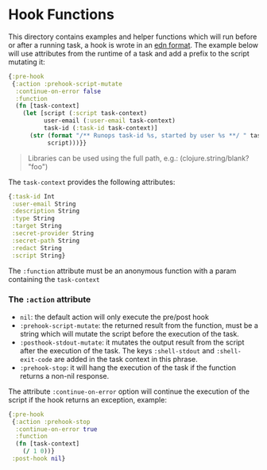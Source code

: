 # Hook Functions

This directory contains examples and helper functions which will run before or after a running task, a hook is wrote in an [edn format](https://github.com/edn-format/edn). The example below will use attributes from the runtime of a task and add a prefix to the script mutating it:

```clj
{:pre-hook
 {:action :prehook-script-mutate
  :continue-on-error false
  :function
  (fn [task-context]
    (let [script (:script task-context)
          user-email (:user-email task-context)
          task-id (:task-id task-context)]
      (str (format "/** Runops task-id %s, started by user %s **/ " task-id user-email)
           script)))}}

```

> Libraries can be used using the full path, e.g.: (clojure.string/blank? "foo")

The `task-context` provides the following attributes:

```clj
{:task-id Int
 :user-email String
 :description String
 :type String
 :target String
 :secret-provider String
 :secret-path String
 :redact String
 :script String}
```
The `:function` attribute must be an anonymous function with a param containing the `task-context`

### The `:action` attribute

- `nil`: the default action will only execute the pre/post hook
- `:prehook-script-mutate`: the returned result from the function, must be a string which will mutate the script before the execution of the task.
- `:posthook-stdout-mutate`: it mutates the output result from the script after the execution of the task. The keys `:shell-stdout` and `:shell-exit-code` are added in the task context in this phrase.
- `:prehook-stop`: it will hang the execution of the task if the function returns a non-nil response.

The attribute `:continue-on-error` option will continue the execution of the script if the hook returns an exception, example:

```clj
{:pre-hook
 {:action :prehook-stop
  :continue-on-error true
  :function
  (fn [task-context]
    (/ 1 0))}
 :post-hook nil}
```
